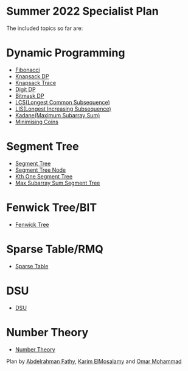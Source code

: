 # Summer 2022 Specialist Plan

The included topics so far are:

# Dynamic Programming

- [Fibonacci](https://github.com/abd0123/Specialist-Plan/blob/master/src/dp/Fibonacci.java)
- [Knapsack DP](https://github.com/abd0123/Specialist-Plan/blob/master/src/dp/Knapsack.java)
- [Knapsack Trace](https://github.com/abd0123/Specialist-Plan/blob/master/src/dp/Trace.java)
- [Digit DP](https://github.com/abd0123/Specialist-Plan/blob/master/src/dp/Digit.java)
- [Bitmask DP](https://github.com/abd0123/Specialist-Plan/blob/master/src/dp/Bitmask.java)
- [LCS(Longest Common Subsequence)](https://github.com/abd0123/Specialist-Plan/blob/master/src/dp/LongestCommonSubsequence.java)
- [LIS(Longest Increasing Subsequence)](https://github.com/abd0123/Specialist-Plan/blob/master/src/dp/LongestIncreasingSubsequence.java)
- [Kadane(Maximum Subarray Sum)](https://github.com/abd0123/Specialist-Plan/blob/master/src/dp/Kadane.java)
- [Minimising Coins](https://github.com/abd0123/Specialist-Plan/blob/master/src/dp/MinimisingCoins.java)

# Segment Tree

- [Segment Tree](https://github.com/abd0123/Specialist-Plan/blob/master/src/segmenttree/SegmentTree.java)
- [Segment Tree Node](https://github.com/abd0123/Specialist-Plan/blob/master/src/segmenttree/SegmentTreeNode.java)
- [Kth One Segment Tree](https://github.com/abd0123/Specialist-Plan/blob/master/src/segmenttree/GetKthOneInRange.java)
- [Max Subarray Sum Segment Tree](https://github.com/abd0123/Specialist-Plan/blob/master/src/segmenttree/MaxSubarraySumSegmentTree.java)

# Fenwick Tree/BIT

- [Fenwick Tree](https://github.com/abd0123/Specialist-Plan/blob/master/src/fenwicktree/FenwickTree.java)

# Sparse Table/RMQ

- [Sparse Table](https://github.com/abd0123/Specialist-Plan/blob/master/src/sparsetable/SparseTable.java)

# DSU

- [DSU](https://github.com/abd0123/Specialist-Plan/blob/master/src/DSU/DSU%20Implementation)

# Number Theory

- [Number Theory](https://github.com/abd0123/Specialist-Plan/blob/master/src/NumberTheory/)

Plan by [Abdelrahman Fathy](https://github.com/abd0123), [Karim ElMosalamy](https://github.com/Kemosalamy) and [Omar Mohammad](https://github.com/OmarMUhammed03)
